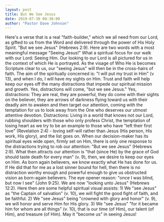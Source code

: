 ```yaml
---
layout: post
title: But We See Jesus
date: 2019-07-30 00:30:00
author: "Pastor Dave Johnson"
---
```


Here's a verse that is a real "faith-builder," which we all need from our Lord, as gifted to us from the Word and delivered through the power of His Holy Spirit. "But we see Jesus" (Hebrews 2:9). Here are two words with a most meaningful message "Seeing Jesus!" What a spiritual focus for our walk with our Lord: Seeing Him. Our looking to our Lord is all pictured for us in the context of which He is portrayed. As the visage of Who He is becomes Scripture clear to us, our "seeing Jesus" will then be in the cross-hairs of faith. The aim of the spiritually concerned is: "I will put my trust in Him" (v 13), and when I do, I will have my sights on Him. Trust and faith will help keep our eyes off the many distractions that impede our spiritual mission and growth. Yes, distractions will come, "but we see Jesus." Yes, distractions: They are real, they are powerful, they do come with their sights on the believer, they are arrows of darkness flying toward us with their deadly aim to awaken and then target our attention, coming with the temptation for us to look away from the One who deserves our utmost attentive devotion. Distractions: Living in a world that knows not our Lord, rubbing shoulders with those who only profess Christ, the temptation of losing heart as we try to be an example to those who have "left their first love" (Revelation 2:4) - loving self-will rather than Jesus (His person, His work, His glory), and the list goes on. When our decision-maker has its spiritual eyes wide open, firmly set on Him, there is only one response to the distractions trying to rob our attention: "But we see Jesus" (Hebrews 2:9). What then attracts our attention is "that (since He) by the grace of God should taste death for every man" (v. 9), then, we desire to keep our eyes on Him. As born again believers, we know exactly what He has done for us. If He did that for me as a lost sinner bound for hell, then there is no distraction worthy enough and powerful enough to give us obstructed vision as born-again believers. The eye opener reason: "once I was blind, but now I see" (John 9:25). We are now "looking unto Jesus" (Hebrews 12:2). Here then are some helpful spiritual visual assists: 1) We "see Jesus" as "the Captain of salvation" (v. 10), we will fight the good fight of faith, and be faithful. 2) We "see Jesus" being "crowned with glory and honor" (v. 9), we will honor and serve Him for His glory. 3) We "see Jesus" "for it became him for whom are all things" (v. 10), that is our time (of Him), our talent (of Him), and treasure (of Him). May it "become us" in seeing Jesus!
